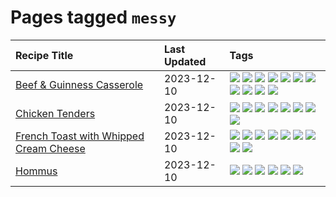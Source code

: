 # Pages tagged `messy`

|Recipe Title|Last Updated|Tags
|:---|:---|:---|
|[Beef & Guinness Casserole](../recipes/beefandguinnesscasserole.md)|2023-12-10|[![](https://img.shields.io/badge/tag-amazing-6d71)](../tags/amazing.md) [![](https://img.shields.io/badge/tag-baked-208450)](../tags/baked.md) [![](https://img.shields.io/badge/tag-beef-91514)](../tags/beef.md) [![](https://img.shields.io/badge/tag-casserole-6984a1)](../tags/casserole.md) [![](https://img.shields.io/badge/tag-guinness-bb15fd)](../tags/guinness.md) [![](https://img.shields.io/badge/tag-irish-eadebe)](../tags/irish.md) [![](https://img.shields.io/badge/tag-large_quantity-659a8f)](../tags/large_quantity.md) [![](https://img.shields.io/badge/tag-long_cook_time-5b6ac0)](../tags/long_cook_time.md) [![](https://img.shields.io/badge/tag-long_prep_time-95446)](../tags/long_prep_time.md) [![](https://img.shields.io/badge/tag-messy-5d33f3)](../tags/messy.md) [![](https://img.shields.io/badge/tag-tricky-8344b1)](../tags/tricky.md)|
|[Chicken Tenders](../recipes/chickentenders.md)|2023-12-10|[![](https://img.shields.io/badge/tag-airfryer-062ab)](../tags/airfryer.md) [![](https://img.shields.io/badge/tag-amazing-6d71)](../tags/amazing.md) [![](https://img.shields.io/badge/tag-battered-4d8aaa)](../tags/battered.md) [![](https://img.shields.io/badge/tag-chicken-acbc2f)](../tags/chicken.md) [![](https://img.shields.io/badge/tag-crumbed-ad1215)](../tags/crumbed.md) [![](https://img.shields.io/badge/tag-messy-5d33f3)](../tags/messy.md) [![](https://img.shields.io/badge/tag-mine-10cdd6)](../tags/mine.md) [![](https://img.shields.io/badge/tag-sides-8a534c)](../tags/sides.md)|
|[French Toast with Whipped Cream Cheese](../recipes/frenchtoastwhippedcreamcheese.md)|2023-12-10|[![](https://img.shields.io/badge/tag-amazing-6d71)](../tags/amazing.md) [![](https://img.shields.io/badge/tag-breakfast-9fef19)](../tags/breakfast.md) [![](https://img.shields.io/badge/tag-dairy-32613c)](../tags/dairy.md) [![](https://img.shields.io/badge/tag-dessert-13fda6)](../tags/dessert.md) [![](https://img.shields.io/badge/tag-fried-427cd)](../tags/fried.md) [![](https://img.shields.io/badge/tag-large_quantity-659a8f)](../tags/large_quantity.md) [![](https://img.shields.io/badge/tag-messy-5d33f3)](../tags/messy.md) [![](https://img.shields.io/badge/tag-mine-10cdd6)](../tags/mine.md) [![](https://img.shields.io/badge/tag-vegetarian-d5a11)](../tags/vegetarian.md)|
|[Hommus](../recipes/hommus.md)|2023-12-10|[![](https://img.shields.io/badge/tag-healthy-cb29b)](../tags/healthy.md) [![](https://img.shields.io/badge/tag-messy-5d33f3)](../tags/messy.md) [![](https://img.shields.io/badge/tag-protein-8ce73b)](../tags/protein.md) [![](https://img.shields.io/badge/tag-tricky-8344b1)](../tags/tricky.md) [![](https://img.shields.io/badge/tag-vegan-3a4f8e)](../tags/vegan.md) [![](https://img.shields.io/badge/tag-vegetarian-d5a11)](../tags/vegetarian.md)|